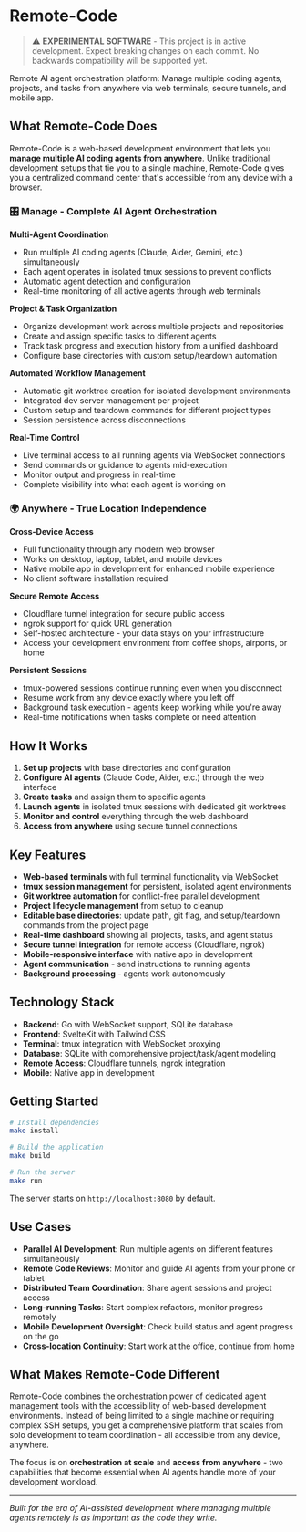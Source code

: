 # Remote-Code

> ⚠️ **EXPERIMENTAL SOFTWARE** - This project is in active development. Expect breaking changes on each commit. No backwards compatibility will be supported yet.

Remote AI agent orchestration platform: Manage multiple coding agents, projects, and tasks from anywhere via web terminals, secure tunnels, and mobile app.

## What Remote-Code Does

Remote-Code is a web-based development environment that lets you **manage multiple AI coding agents from anywhere**. Unlike traditional development setups that tie you to a single machine, Remote-Code gives you a centralized command center that's accessible from any device with a browser.

### 🎛️ **Manage** - Complete AI Agent Orchestration

**Multi-Agent Coordination**
- Run multiple AI coding agents (Claude, Aider, Gemini, etc.) simultaneously
- Each agent operates in isolated tmux sessions to prevent conflicts
- Automatic agent detection and configuration
- Real-time monitoring of all active agents through web terminals

**Project & Task Organization**
- Organize development work across multiple projects and repositories
- Create and assign specific tasks to different agents
- Track task progress and execution history from a unified dashboard
- Configure base directories with custom setup/teardown automation

**Automated Workflow Management**
- Automatic git worktree creation for isolated development environments
- Integrated dev server management per project
- Custom setup and teardown commands for different project types
- Session persistence across disconnections

**Real-Time Control**
- Live terminal access to all running agents via WebSocket connections
- Send commands or guidance to agents mid-execution
- Monitor output and progress in real-time
- Complete visibility into what each agent is working on

### 🌍 **Anywhere** - True Location Independence

**Cross-Device Access**
- Full functionality through any modern web browser
- Works on desktop, laptop, tablet, and mobile devices
- Native mobile app in development for enhanced mobile experience
- No client software installation required

**Secure Remote Access**
- Cloudflare tunnel integration for secure public access
- ngrok support for quick URL generation
- Self-hosted architecture - your data stays on your infrastructure
- Access your development environment from coffee shops, airports, or home

**Persistent Sessions**
- tmux-powered sessions continue running even when you disconnect
- Resume work from any device exactly where you left off
- Background task execution - agents keep working while you're away
- Real-time notifications when tasks complete or need attention

## How It Works

1. **Set up projects** with base directories and configuration
2. **Configure AI agents** (Claude Code, Aider, etc.) through the web interface
3. **Create tasks** and assign them to specific agents
4. **Launch agents** in isolated tmux sessions with dedicated git worktrees
5. **Monitor and control** everything through the web dashboard
6. **Access from anywhere** using secure tunnel connections

## Key Features

- **Web-based terminals** with full terminal functionality via WebSocket
- **tmux session management** for persistent, isolated agent environments  
- **Git worktree automation** for conflict-free parallel development
- **Project lifecycle management** from setup to cleanup
- **Editable base directories**: update path, git flag, and setup/teardown commands from the project page
- **Real-time dashboard** showing all projects, tasks, and agent status
- **Secure tunnel integration** for remote access (Cloudflare, ngrok)
- **Mobile-responsive interface** with native app in development
- **Agent communication** - send instructions to running agents
- **Background processing** - agents work autonomously

## Technology Stack

- **Backend**: Go with WebSocket support, SQLite database
- **Frontend**: SvelteKit with Tailwind CSS
- **Terminal**: tmux integration with WebSocket proxying
- **Database**: SQLite with comprehensive project/task/agent modeling
- **Remote Access**: Cloudflare tunnels, ngrok integration
- **Mobile**: Native app in development

## Getting Started

```bash
# Install dependencies
make install

# Build the application
make build

# Run the server
make run
```

The server starts on `http://localhost:8080` by default.

## Use Cases

- **Parallel AI Development**: Run multiple agents on different features simultaneously
- **Remote Code Reviews**: Monitor and guide AI agents from your phone or tablet  
- **Distributed Team Coordination**: Share agent sessions and project access
- **Long-running Tasks**: Start complex refactors, monitor progress remotely
- **Mobile Development Oversight**: Check build status and agent progress on the go
- **Cross-location Continuity**: Start work at the office, continue from home

## What Makes Remote-Code Different

Remote-Code combines the orchestration power of dedicated agent management tools with the accessibility of web-based development environments. Instead of being limited to a single machine or requiring complex SSH setups, you get a comprehensive platform that scales from solo development to team coordination - all accessible from any device, anywhere.

The focus is on **orchestration at scale** and **access from anywhere** - two capabilities that become essential when AI agents handle more of your development workload.

---

*Built for the era of AI-assisted development where managing multiple agents remotely is as important as the code they write.*
